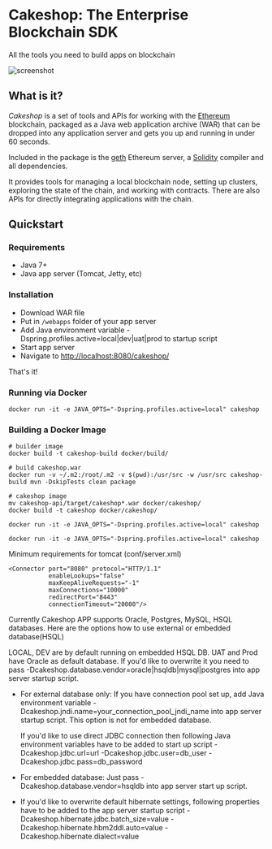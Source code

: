 
# Cakeshop: The Enterprise Blockchain SDK

All the tools you need to build apps on blockchain

![screenshot](https://github.com/noirqs/cakeshop/blob/opensource/doc/screenshot.png?raw=true "screenshot")

## What is it?

_Cakeshop_ is a set of tools and APIs for working with the
[Ethereum](https://ethereum.org/) blockchain, packaged as a Java web application
archive (WAR) that can be dropped into any application server and gets you up
and running in under 60 seconds.

Included in the package is the [geth](https://github.com/ethereum/go-ethereum)
Ethereum server, a [Solidity](https://solidity.readthedocs.org/en/latest/)
compiler and all dependencies.

It provides tools for managing a local blockchain node, setting up clusters,
exploring the state of the chain, and working with contracts. There are also
APIs for directly integrating applications with the chain.

## Quickstart

### Requirements

* Java 7+
* Java app server (Tomcat, Jetty, etc)

### Installation

* Download WAR file
* Put in `/webapps` folder of your app server
* Add Java environment variable -Dspring.profiles.active=local|dev|uat|prod to startup script
* Start app server
* Navigate to [http://localhost:8080/cakeshop/](http://localhost:8080/cakeshop/)

That's it!

### Running via Docker

```
docker run -it -e JAVA_OPTS="-Dspring.profiles.active=local" cakeshop
```

### Building a Docker Image

```
# builder image
docker build -t cakeshop-build docker/build/

# build cakeshop.war
docker run -v ~/.m2:/root/.m2 -v $(pwd):/usr/src -w /usr/src cakeshop-build mvn -DskipTests clean package

# cakeshop image
mv cakeshop-api/target/cakeshop*.war docker/cakeshop/
docker build -t cakeshop docker/cakeshop/

docker run -it -e JAVA_OPTS="-Dspring.profiles.active=local" cakeshop
```

```
docker run -it -e JAVA_OPTS="-Dspring.profiles.active=local" cakeshop
```

Minimum requirements for tomcat (conf/server.xml)

    <Connector port="8080" protocol="HTTP/1.1"
               enableLookups="false"
               maxKeepAliveRequests="-1"
               maxConnections="10000"
               redirectPort="8443"
               connectionTimeout="20000"/>

Currently Cakeshop APP supports Oracle, Postgres, MySQL, HSQL databases. Here are the options how to use external or embedded database(HSQL)

LOCAL, DEV are by default running on embedded HSQL DB. UAT and Prod have Oracle as default database. If you'd like to overwrite it you need
to pass -Dcakeshop.database.vendor=oracle|hsqldb|mysql|postgres
into app server startup script.

- For external database only:
  If you have connection pool set up, add Java environment variable -Dcakeshop.jndi.name=your_connection_pool_jndi_name into app server startup script.
  This option is not for embedded database.

  If you'd like to use direct JDBC connection then following Java environment variables have to be added
to start up script -Dcakeshop.jdbc.url=url -Dcakeshop.jdbc.user=db_user -Dcakeshop.jdbc.pass=db_password

- For embedded database:
  Just pass -Dcakeshop.database.vendor=hsqldb into app server start up script.

- If you'd like to overwrite default hibernate settings, following properties have to be added to the app server startup script -Dcakeshop.hibernate.jdbc.batch_size=value -Dcakeshop.hibernate.hbm2ddl.auto=value   -Dcakeshop.hibernate.dialect=value
